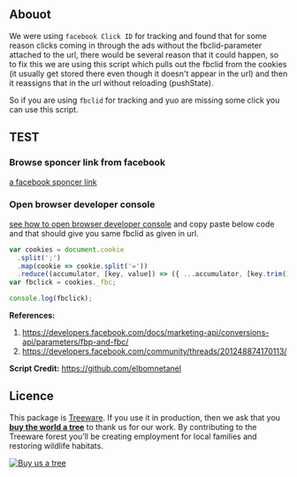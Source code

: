
## Abouot

We were using `facebook Click ID` for tracking and found that for some reason clicks coming in through the ads without the fbclid-parameter attached to the url, there would be several reason that it could happen, so to fix this we are using this script which pulls out the fbclid from the cookies (it usually get stored there even though it doesn't appear in the url) and then it reassigns that in the url without reloading (pushState).


So if you are using `fbclid` for tracking and yuo are missing some click you can use this script.


## TEST

### Browse sponcer link from facebook

[a facebook sponcer link](https://www.mongodb.com/collateral/how-modern-devops-teams-use-mongodb-atlas-to-enhance-productivity?utm_source=facebook&utm_medium=ps_paid_social&utm_campaign=jf_fb_ww_highcpa_dg_evergreen_commtoatlasmigration_wp_itdm_fullfunnel&utm_content=prospecting_emaillistlal_highcpa_auto_whitepaper_image_na&utm_term=prospecting_emaillistlal_highcpa_auto&fbclid=IwAR2i2gk7IDUbQ3vjz_1M-5MYhQPWPP7a-o-6JlXGGDQ-4M6fFjKjGkD8MaY)

### Open browser developer console 
[see how to open browser developer console](https://support.airtable.com/hc/en-us/articles/232313848-How-to-open-the-developer-console) and copy paste below code and that should give you same fbclid as given in url.

```javascript
var cookies = document.cookie
  .split(';')
  .map(cookie => cookie.split('='))
  .reduce((accumulator, [key, value]) => ({ ...accumulator, [key.trim()]: decodeURIComponent(value) }), {});
var fbclick = cookies._fbc;

console.log(fbclick);	
```

**References:**
1. https://developers.facebook.com/docs/marketing-api/conversions-api/parameters/fbp-and-fbc/
2. https://developers.facebook.com/community/threads/201248874170113/

**Script Credit:**
https://github.com/elbomnetanel


## Licence            
This package is [Treeware](https://treeware.earth). If you use it in production, then we ask that you [**buy the world a tree**](https://plant.treeware.earth/furqanfreed/fb_cookie_clid_extractor) to thank us for our work. By contributing to the Treeware forest you’ll be creating employment for local families and restoring wildlife habitats.

[![Buy us a tree](https://img.shields.io/badge/Treeware-%F0%9F%8C%B3-lightgreen)](https://plant.treeware.earth/furqanfreed/fb_cookie_clid_extractor)